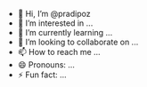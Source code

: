 - 👋 Hi, I’m @pradipoz
- 👀 I’m interested in ...
- 🌱 I’m currently learning ...
- 💞️ I’m looking to collaborate on ...
- 📫 How to reach me ...
- 😄 Pronouns: ...
- ⚡ Fun fact: ...

<!---
pradipoz/pradipoz is a ✨ special ✨ repository because its `README.md` (this file) appears on your GitHub profile.
You can click the Preview link to take a look at your changes.
--->
